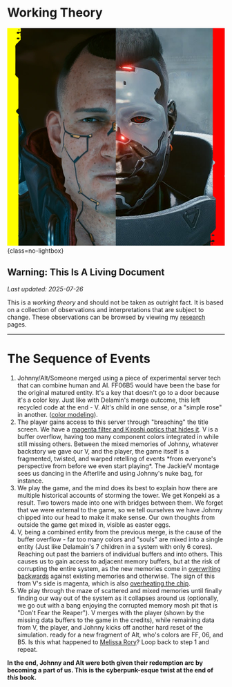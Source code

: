 # Working Theory

![Working Theory](./assets/wt-header.png){class=no-lightbox}

## Warning: This Is A Living Document

_Last updated: 2025-07-26_

This is a _working theory_ and should not be taken as outright fact. It is
based on a collection of observations and interpretations that are subject to
change. These observations can be browsed by viewing my
[research](./Research/Around%20The%20City/alt-cyberspace-mapping.md) pages.

---

# The Sequence of Events

1. Johnny/Alt/Someone merged using a piece of experimental server tech that can
   combine human and AI. FF06B5 would have been the base for the original
   matured entity. It's a key that doesn't go to a door because it's a color key.
   Just like with Delamin's merge outcome, this left recycled code at the end - V.
   Alt's child in one sense, or a "simple rose" in another. ([color
   modeling](./Research/Around%20The%20City/theory-color-3.md#attempting-to-model-the-colors)).
2. The player gains access to this server through "breaching" the title screen.
   We have a [magenta filter and Kiroshi optics that hides
   it](./Research/Around%20The%20City/ghost-tunnel.md). V is a buffer overflow,
   having too many component colors integrated in while still missing others.
   Between the mixed memories of Johnny, whatever backstory we gave our V, and the
   player, the game itself is a fragmented, twisted, and warped retelling of
   events \*from everyone's perspective from before we even start playing\*. The
   Jackie/V montage sees us dancing in the Afterlife and using Johnny's nuke bag,
   for instance.
3. We play the game, and the mind does its best to explain how there are
   multiple historical accounts of storming the tower. We get Konpeki as a
   result. Two towers made into one with bridges between them. We forget that we
   were external to the game, so we tell ourselves we have Johnny chipped into our
   head to make it make sense. Our own thoughts from outside the game get mixed
   in, visible as easter eggs.
4. V, being a combined entity from the previous merge, is the cause of the
   buffer overflow - far too many colors and "souls" are mixed into a single
   entity (Just like Delamain's 7 children in a system with only 6 cores).
   Reaching out past the barriers of individual buffers and into others. This
   causes us to gain access to adjacent memory buffers, but at the risk of
   corrupting the entire system, as the new memories come in [overwriting
   backwards](./Research/Around%20The%20City/time-as-a-loop.md#the-second-indicator-peter-horvath)
   against existing memories and otherwise. The sign of this from V's side is
   magenta, which is also [overheating the
   chip](./Research/Around%20The%20City/theory-color-3.md#applying-known-swaps-to-the-title-screen).
5. We play through the maze of scattered and mixed memories until finally
   finding our way out of the system as it collapses around us (optionally, we
   go out with a bang enjoying the corrupted memory mosh pit that is "Don't Fear
   the Reaper"). V merges with the player (shown by the missing data buffers to
   the game in the credits), while remaining data from V, the player, and Johnny
   kicks off another hard reset of the simulation. ready for a new fragment of
   Alt, who's colors are FF, 06, and B5. Is this what happened to [Melissa
   Rory](./Research/Around%20The%20City/melissa-rory.md)? Loop back to step 1 and
   repeat.

**In the end, Johnny and Alt were both given their redemption arc **by becoming
a part of us**. This is the cyberpunk-esque twist at the end of _this_ book.**
